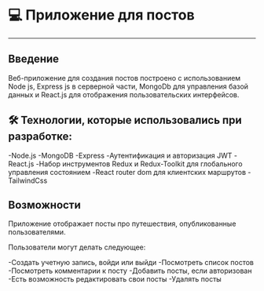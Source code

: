 
# 💻 Приложение для постов

---

## Введение
Веб-приложение для создания постов построено с использованием Node js, Express js в серверной части, MongoDb для управления базой данных и React.js для отображения пользовательских интерфейсов.


## 🛠 Технологии, которые использовались при разработке:


-Node.js
-MongoDB
-Express
-Аутентификация и авторизация JWT
-React.js
-Набор инструментов Redux и Redux-Toolkit для глобального управления состоянием
-React router dom для клиентских маршрутов
-TailwindCss


## Возможности


Приложение отображает посты про путешествия, опубликованные пользователями.

Пользователи могут делать следующее:

-Создать учетную запись, войди или выйди
-Посмотреть список постов
-Посмотреть комментарии к посту
-Добавить посты, если авторизован
-Есть возможность редактировать свои посты
-Удалять посты
